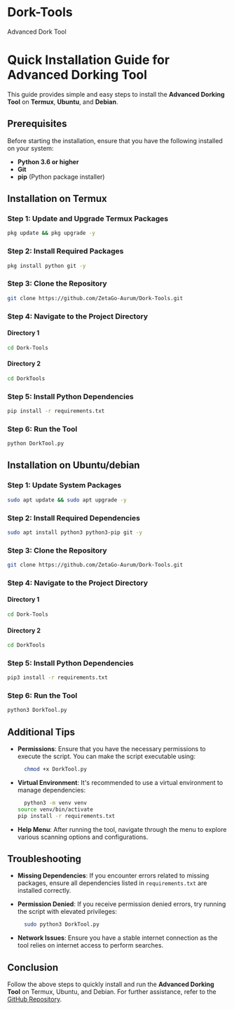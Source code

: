# Dork-Tools
Advanced Dork Tool

# Quick Installation Guide for Advanced Dorking Tool

This guide provides simple and easy steps to install the **Advanced Dorking Tool** on **Termux**, **Ubuntu**, and **Debian**.

## Prerequisites

Before starting the installation, ensure that you have the following installed on your system:

- **Python 3.6 or higher**
- **Git**
- **pip** (Python package installer)

## Installation on Termux

### Step 1: Update and Upgrade Termux Packages

```bash
pkg update && pkg upgrade -y
```

### Step 2: Install Required Packages

```bash
pkg install python git -y
```

### Step 3: Clone the Repository

```bash
git clone https://github.com/ZetaGo-Aurum/Dork-Tools.git
```

### Step 4: Navigate to the Project Directory

#### Directory 1

```bash
cd Dork-Tools
```

#### Directory 2

```bash
cd DorkTools
```

### Step 5: Install Python Dependencies

```bash
pip install -r requirements.txt
```

### Step 6: Run the Tool

```bash
python DorkTool.py
```


## Installation on Ubuntu/debian

### Step 1: Update System Packages

```bash
sudo apt update && sudo apt upgrade -y
```

### Step 2: Install Required Dependencies

```bash
sudo apt install python3 python3-pip git -y
```

### Step 3: Clone the Repository

```bash
git clone https://github.com/ZetaGo-Aurum/Dork-Tools.git
```

### Step 4: Navigate to the Project Directory

#### Directory 1

```bash
cd Dork-Tools
```

#### Directory 2

```bash
cd DorkTools
```

### Step 5: Install Python Dependencies

```bash
pip3 install -r requirements.txt
```

### Step 6: Run the Tool
```bash
python3 DorkTool.py
```


## Additional Tips

- **Permissions**: Ensure that you have the necessary permissions to execute the script. You can make the script executable using:
  
  ```bash
    chmod +x DorkTool.py
  ```
  
- **Virtual Environment**: It's recommended to use a virtual environment to manage dependencies:

  ```bash
    python3 -m venv venv
  source venv/bin/activate
  pip install -r requirements.txt
  ```

- **Help Menu**: After running the tool, navigate through the menu to explore various scanning options and configurations.
  
## Troubleshooting

- **Missing Dependencies**: If you encounter errors related to missing packages, ensure all dependencies listed in `requirements.txt` are installed correctly.
  
- **Permission Denied**: If you receive permission denied errors, try running the script with elevated privileges:

  ```bash
    sudo python3 DorkTool.py
  ```

- **Network Issues**: Ensure you have a stable internet connection as the tool relies on internet access to perform searches.
  
  
## Conclusion

Follow the above steps to quickly install and run the **Advanced Dorking Tool** on Termux, Ubuntu, and Debian. For further assistance, refer to the [GitHub Repository](https://github.com/ZetaGo-Aurum?tab=repositories).
